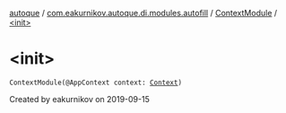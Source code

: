 [autoque](../../index.md) / [com.eakurnikov.autoque.di.modules.autofill](../index.md) / [ContextModule](index.md) / [&lt;init&gt;](./-init-.md)

# &lt;init&gt;

`ContextModule(@AppContext context: `[`Context`](https://developer.android.com/reference/android/content/Context.html)`)`

Created by eakurnikov on 2019-09-15

